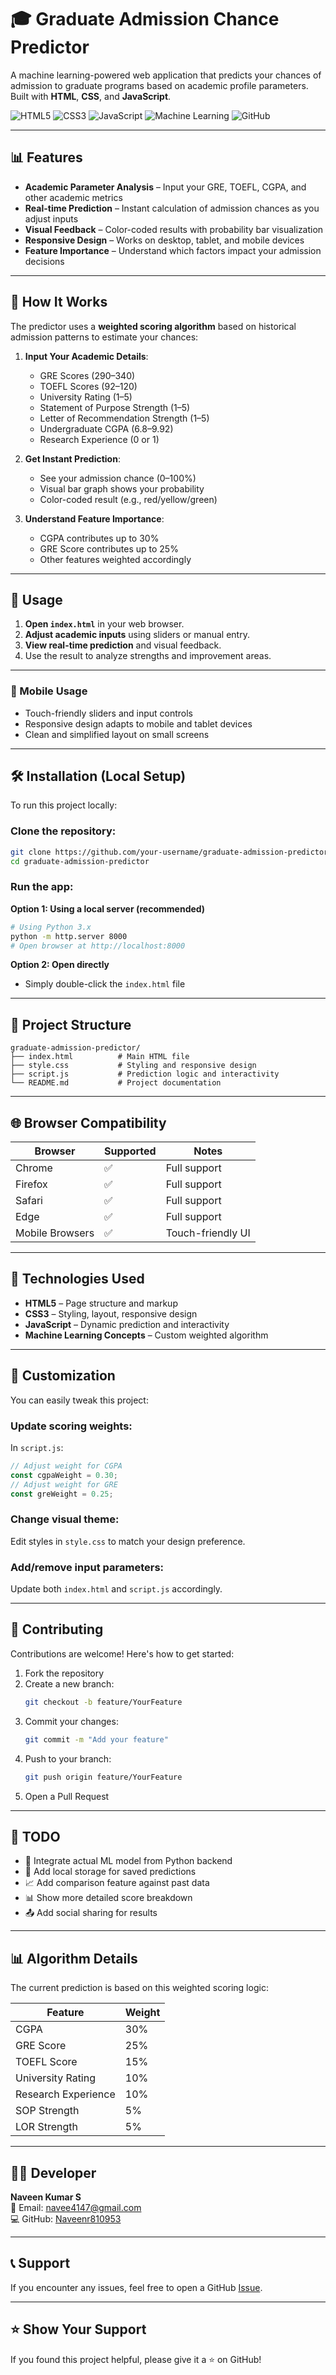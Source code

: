   # 🎓 Graduate Admission Chance Predictor

A machine learning-powered web application that predicts your chances of admission to graduate programs based on academic profile parameters. Built with **HTML**, **CSS**, and **JavaScript**.
   
![HTML5](https://img.shields.io/badge/HTML5-E34F26?style=for-the-badge&logo=html5&logoColor=white)
![CSS3](https://img.shields.io/badge/CSS3-1572B6?style=for-the-badge&logo=css3&logoColor=white)
![JavaScript](https://img.shields.io/badge/JavaScript-F7DF1E?style=for-the-badge&logo=javascript&logoColor=black)
![Machine Learning](https://img.shields.io/badge/Machine%20Learning-FF6F00?style=for-the-badge&logo=python&logoColor=white)
![GitHub](https://img.shields.io/badge/GitHub-181717?style=for-the-badge&logo=github&logoColor=white)

---
  
## 📊 Features 

- **Academic Parameter Analysis** – Input your GRE, TOEFL, CGPA, and other academic metrics
- **Real-time Prediction** – Instant calculation of admission chances as you adjust inputs
- **Visual Feedback** – Color-coded results with probability bar visualization
- **Responsive Design** – Works on desktop, tablet, and mobile devices
- **Feature Importance** – Understand which factors impact your admission decisions

---

## 🎯 How It Works

The predictor uses a **weighted scoring algorithm** based on historical admission patterns to estimate your chances:

1. **Input Your Academic Details**:
   - GRE Scores (290–340)
   - TOEFL Scores (92–120)
   - University Rating (1–5)
   - Statement of Purpose Strength (1–5)
   - Letter of Recommendation Strength (1–5)
   - Undergraduate CGPA (6.8–9.92)
   - Research Experience (0 or 1)

2. **Get Instant Prediction**:
   - See your admission chance (0–100%)
   - Visual bar graph shows your probability
   - Color-coded result (e.g., red/yellow/green)

3. **Understand Feature Importance**:
   - CGPA contributes up to 30%
   - GRE Score contributes up to 25%
   - Other features weighted accordingly

---

## 🚀 Usage

1. **Open `index.html`** in your web browser.
2. **Adjust academic inputs** using sliders or manual entry.
3. **View real-time prediction** and visual feedback.
4. Use the result to analyze strengths and improvement areas.

---

### 📱 Mobile Usage

- Touch-friendly sliders and input controls
- Responsive design adapts to mobile and tablet devices
- Clean and simplified layout on small screens

---

## 🛠️ Installation (Local Setup)

To run this project locally:

### Clone the repository:
```bash
git clone https://github.com/your-username/graduate-admission-predictor.git
cd graduate-admission-predictor
```

### Run the app:

**Option 1: Using a local server (recommended)**

```bash
# Using Python 3.x
python -m http.server 8000
# Open browser at http://localhost:8000
```

**Option 2: Open directly**

- Simply double-click the `index.html` file

---

## 📁 Project Structure

```
graduate-admission-predictor/
├── index.html          # Main HTML file
├── style.css           # Styling and responsive design
├── script.js           # Prediction logic and interactivity
└── README.md           # Project documentation
```

---

## 🌐 Browser Compatibility

| Browser         | Supported | Notes             |
|----------------|-----------|-------------------|
| Chrome          | ✅         | Full support       |
| Firefox         | ✅         | Full support       |
| Safari          | ✅         | Full support       |
| Edge            | ✅         | Full support       |
| Mobile Browsers | ✅         | Touch-friendly UI  |

---

## 🔧 Technologies Used

- **HTML5** – Page structure and markup
- **CSS3** – Styling, layout, responsive design
- **JavaScript** – Dynamic prediction and interactivity
- **Machine Learning Concepts** – Custom weighted algorithm

---

## 🎨 Customization

You can easily tweak this project:

### Update scoring weights:

In `script.js`:
```javascript
// Adjust weight for CGPA
const cgpaWeight = 0.30;
// Adjust weight for GRE
const greWeight = 0.25;
```

### Change visual theme:
Edit styles in `style.css` to match your design preference.

### Add/remove input parameters:
Update both `index.html` and `script.js` accordingly.

---

## 🤝 Contributing

Contributions are welcome! Here's how to get started:

1. Fork the repository
2. Create a new branch:
   ```bash
   git checkout -b feature/YourFeature
   ```
3. Commit your changes:
   ```bash
   git commit -m "Add your feature"
   ```
4. Push to your branch:
   ```bash
   git push origin feature/YourFeature
   ```
5. Open a Pull Request

---

## 📝 TODO

- 🔄 Integrate actual ML model from Python backend
- 💾 Add local storage for saved predictions
- 📈 Add comparison feature against past data
- 📊 Show more detailed score breakdown
- 📤 Add social sharing for results

---

## 📊 Algorithm Details

The current prediction is based on this weighted scoring logic:

| Feature                | Weight |
|------------------------|--------|
| CGPA                   | 30%    |
| GRE Score              | 25%    |
| TOEFL Score            | 15%    |
| University Rating      | 10%    |
| Research Experience    | 10%    |
| SOP Strength           | 5%     |
| LOR Strength           | 5%     |

---

## 👨‍💻 Developer

**Naveen Kumar S**  
📧 Email: navee4147@gmail.com  
💻 GitHub: [Naveenr810953](https://github.com/Naveenr810953)

---

## 📞 Support

If you encounter any issues, feel free to open a GitHub [Issue](https://github.com/Naveenr810953/graduate-admission-predictor/issues).

---

## ⭐️ Show Your Support

If you found this project helpful, please give it a ⭐️ on GitHub!
